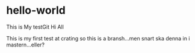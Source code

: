# hello-world
This is My testGit
Hi All

This is my first test at crating 
so this is a bransh...men snart ska denna in i mastern...eller?
